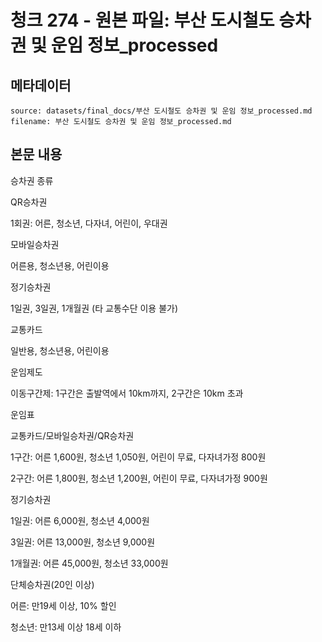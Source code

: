 # 청크 274 - 원본 파일: 부산 도시철도 승차권 및 운임 정보_processed

## 메타데이터

```
source: datasets/final_docs/부산 도시철도 승차권 및 운임 정보_processed.md
filename: 부산 도시철도 승차권 및 운임 정보_processed.md
```

## 본문 내용

승차권 종류

QR승차권

1회권: 어른, 청소년, 다자녀, 어린이, 우대권

모바일승차권

어른용, 청소년용, 어린이용

정기승차권

1일권, 3일권, 1개월권 (타 교통수단 이용 불가)

교통카드

일반용, 청소년용, 어린이용

운임제도

이동구간제: 1구간은 출발역에서 10km까지, 2구간은 10km 초과

운임표

교통카드/모바일승차권/QR승차권

1구간: 어른 1,600원, 청소년 1,050원, 어린이 무료, 다자녀가정 800원

2구간: 어른 1,800원, 청소년 1,200원, 어린이 무료, 다자녀가정 900원

정기승차권

1일권: 어른 6,000원, 청소년 4,000원

3일권: 어른 13,000원, 청소년 9,000원

1개월권: 어른 45,000원, 청소년 33,000원

단체승차권(20인 이상)

어른: 만19세 이상, 10% 할인

청소년: 만13세 이상 18세 이하